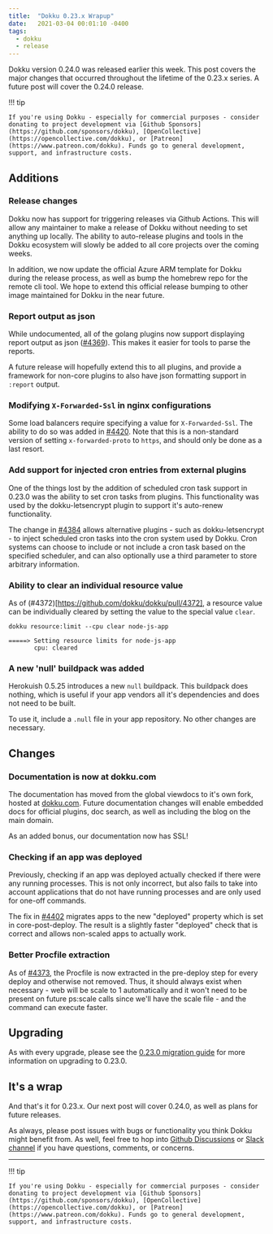 ```yaml
---
title:  "Dokku 0.23.x Wrapup"
date:   2021-03-04 00:01:10 -0400
tags:
  - dokku
  - release
---
```


Dokku version 0.24.0 was released earlier this week. This post covers the major changes that occurred throughout the lifetime of the 0.23.x series. A future post will cover the 0.24.0 release.

!!! tip

    If you're using Dokku - especially for commercial purposes - consider donating to project development via [Github Sponsors](https://github.com/sponsors/dokku), [OpenCollective](https://opencollective.com/dokku), or [Patreon](https://www.patreon.com/dokku). Funds go to general development, support, and infrastructure costs.

## Additions

### Release changes

Dokku now has support for triggering releases via Github Actions. This will allow any maintainer to make a release of Dokku without needing to set anything up locally. The ability to auto-release plugins and tools in the Dokku ecosystem will slowly be added to all core projects over the coming weeks.

In addition, we now update the official Azure ARM template for Dokku during the release process, as well as bump the homebrew repo for the remote cli tool. We hope to extend this official release bumping to other image maintained for Dokku in the near future.

### Report output as json

While undocumented, all of the golang plugins now support displaying report output as json ([#4369](https://github.com/dokku/dokku/pull/4369)). This makes it easier for tools to parse the reports.

A future release will hopefully extend this to all plugins, and provide a framework for non-core plugins to also have json formatting support in `:report` output.

### Modifying `X-Forwarded-Ssl` in nginx configurations

Some load balancers require specifying a value for `X-Forwarded-Ssl`. The ability to do so was added in [#4420](https://github.com/dokku/dokku/pull/4420). Note that this is a non-standard version of setting `x-forwarded-proto` to `https`, and should only be done as a last resort.

### Add support for injected cron entries from external plugins

One of the things lost by the addition of scheduled cron task support in 0.23.0 was the ability to set cron tasks from plugins. This functionality was used by the dokku-letsencrypt plugin to support it's auto-renew functionality.

The change in [#4384](https://github.com/dokku/dokku/pull/4384) allows alternative plugins - such as dokku-letsencrypt - to inject scheduled cron tasks into the cron system used by Dokku. Cron systems can choose to include or not include a cron task based on the specified scheduler, and can also optionally use a third parameter to store arbitrary information.

### Ability to clear an individual resource value

As of (#4372)[https://github.com/dokku/dokku/pull/4372], a resource value can be individually cleared by setting the value to the special value `clear`.

```shell
dokku resource:limit --cpu clear node-js-app
```

```
=====> Setting resource limits for node-js-app
       cpu: cleared
```

### A new 'null' buildpack was added

Herokuish 0.5.25 introduces a new `null` buildpack. This buildpack does nothing, which is useful if your app vendors all it's dependencies and does not need to be built.

To use it, include a `.null` file in your app repository. No other changes are necessary.

## Changes

### Documentation is now at dokku.com

The documentation has moved from the global viewdocs to it's own fork, hosted at [dokku.com](https://dokku.com). Future documentation changes will enable embedded docs for official plugins, doc search, as well as including the blog on the main domain.

As an added bonus, our documentation now has SSL!

### Checking if an app was deployed

Previously, checking if an app was deployed actually checked if there were any running processes. This is not only incorrect, but also fails to take into account applications that do not have running processes and are only used for one-off commands.

The fix in [#4402](https://github.com/dokku/dokku/pull/4402) migrates apps to the new "deployed" property which is set in core-post-deploy. The result is a slightly faster "deployed" check that is correct and allows non-scaled apps to actually work.

### Better Procfile extraction

As of [#4373](https://github.com/dokku/dokku/pull/4373), the Procfile is now extracted in the pre-deploy step for every deploy and otherwise not removed. Thus, it should always exist when necessary - web will be scale to 1 automatically and it won't need to be present on future ps:scale calls since we'll have the scale file - and the command can execute faster.

## Upgrading

As with every upgrade, please see the [0.23.0 migration guide](https://dokku.com/docs/appendices/0.23.0-migration-guide/) for more information on upgrading to 0.23.0.

## It's a wrap

And that's it for 0.23.x. Our next post will cover 0.24.0, as well as plans for future releases.

As always, please post issues with bugs or functionality you think Dokku might benefit from. As well, feel free to hop into [Github Discussions](https://github.com/dokku/dokku/discussions) or [Slack channel](https://slack.dokku.com/) if you have questions, comments, or concerns.

---

!!! tip

    If you're using Dokku - especially for commercial purposes - consider donating to project development via [Github Sponsors](https://github.com/sponsors/dokku), [OpenCollective](https://opencollective.com/dokku), or [Patreon](https://www.patreon.com/dokku). Funds go to general development, support, and infrastructure costs.
